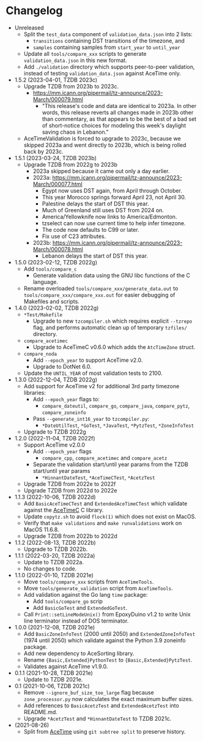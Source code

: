 # Changelog

* Unreleased
    * Split the `test_data` component of `validation_data.json` into 2 lists:
        * `transitions` containing DST transitions of the timezone, and
        * `samples` containing samples from `start_year` to `until_year`
    * Update all `tools/compare_xxx` scripts to generate `validation_data.json`
      in this new format.
    * Add `./validation` directory which supports peer-to-peer validation,
      instead of testing `validation_data.json` against AceTime only.
* 1.5.2 (2023-04-01, TZDB 2023c)
    * Upgrade TZDB from 2023b to 2023c.
        * https://mm.icann.org/pipermail/tz-announce/2023-March/000079.html
            * "This release's code and data are identical to 2023a.  In other
              words, this release reverts all changes made in 2023b other than
              commentary, as that appears to be the best of a bad set of
              short-notice choices for modeling this week's daylight saving
              chaos in Lebanon."
    * AceTimeValidation is forced to upgrade to 2023c, because we skipped 2023a
      and went directly to 2023b, which is being rolled back by 2023c.
* 1.5.1 (2023-03-24, TZDB 2023b)
    * Upgrade TZDB from 2022g to 2023b
        * 2023a skipped because it came out only a day earlier.
        * 2023a: https://mm.icann.org/pipermail/tz-announce/2023-March/000077.html
            * Egypt now uses DST again, from April through October.
            * This year Morocco springs forward April 23, not April 30.
            * Palestine delays the start of DST this year.
            * Much of Greenland still uses DST from 2024 on.
            * America/Yellowknife now links to America/Edmonton.
            * tzselect can now use current time to help infer timezone.
            * The code now defaults to C99 or later.
            * Fix use of C23 attributes.
        * 2023b: https://mm.icann.org/pipermail/tz-announce/2023-March/000078.html
            * Lebanon delays the start of DST this year.
* 1.5.0 (2023-02-12, TZDB 2022g)
    * Add `tools/compare_c`
        * Generate validation data using the GNU libc functions of the C
          language.
    * Rename overloaded `tools/compare_xxx/generate_data.out` to
      `tools/compare_xxx/compare_xxx.out` for easier debugging of Makefiles and
      scripts.
* 1.4.0 (2023-02-02, TZDB 2022g)
    * `*Test/Makefile`
        * Upgrade to new `tzcompiler.sh` which requires explicit `--tzrepo`
          flag, and performs automatic clean up of temporary `tzfiles/`
          directory.
    * `compare_acetimec`
        * Upgrade to AceTimeC v0.6.0 which adds the `AtcTimeZone` struct.
    * `compare_noda`
        * Add `--epoch_year` to support AceTime v2.0.
        * Upgrade to DotNet 6.0.
    * Update the `UNTIL_YEAR` of most validation tests to 2100.
* 1.3.0 (2022-12-04, TZDB 2022g)
    * Add support for AceTime v2 for additional 3rd party timezone libraries:
        * Add `--epoch_year` flags to:
            * `compare_dateutil`, `compare_go`, `compare_java`, `compare_pytz`,
              `compare_zoneinfo`
        * Pass `--generate_int16_year` to `tzcompiler.py`:
            * `*DateUtilTest`, `*GoTest`, `*JavaTest`, `*PytzTest`,
              `*ZoneInfoTest`
    * Upgrade to TZDB 2022g
* 1.2.0 (2022-11-04, TZDB 2022f)
    * Support AceTime v2.0.0
        * Add `--epoch_year` flags
            * `compare_cpp`, `compare_acetimec` and `compare_acetz`
        * Separate the validation start/until year params from the TZDB
          start/until year params
            * `*HinnantDateTest`, `*AceTimeCTest`, `*AcetzTest`
    * Upgrade TZDB from 2022e to 2022f
    * Upgrade TZDB from 2022d to 2022e
* 1.1.3 (2022-10-06, TZDB 2022d)
    * Add `BasicAceTimeCTest` and `ExtendedAceTimeCTest` which validate
      against the [AceTimeC](https://github.com/bxparks/AceTimeC) C library.
    * Update `copytz.sh` to avoid `flock(1)` which does not exist on MacOS.
    * Verify that `make validations` and `make runvalidations` work on MacOS
      11.6.8.
    * Upgrade TZDB from 2022b to 2022d
* 1.1.2 (2022-08-13, TZDB 2022b)
    * Upgrade to TZDB 2022b.
* 1.1.1 (2022-03-20, TZDB 2022a)
    * Update to TZDB 2022a.
    * No changes to code.
* 1.1.0 (2022-01-10, TZDB 2021e)
    * Move `tools/compare_xxx` scripts from `AceTimeTools`.
    * Move `tools/generate_validation` script from `AceTimeTools`.
    * Add validation against the Go lang `time` package:
        * Add `tools/compare_go` scrip
        * Add `BasicGoTest` and `ExtendedGoTest`.
    * Call `Print::setLineModeUnix()` from EpoxyDuino v1.2 to write Unix line
      terminator instead of DOS terminator.
* 1.0.0 (2021-12-08, TZDB 2021e)
    * Add `BasicZoneInfoTest` (2000 until 2050) and `ExtendedZoneInfoTest`
      (1974 until 2050) which validate against the Python 3.9 zoneinfo package.
    * Add new dependency to AceSorting library.
    * Rename `{Basic,Extended}PythonTest` to `{Basic,Extended}PytzTest`.
    * Validates against AceTime v1.9.0.
* 0.1.1 (2021-10-28, TZDB 2021e)
    * Update to TZDB 2021e.
* 0.1 (2021-10-06, TZDB 2021c)
    * Remove `--ignore_buf_size_too_large` flag because `zone_processor.py`
      now calculates the exact maximum buffer sizes.
    * Add references to `BasicAcetzTest` and `ExtendedAcetzTest` into README.md.
    * Upgrade `*AcetzTest` and `*HinnantDateTest` to TZDB 2021c.
* (2021-08-26)
    * Split from [AceTime](https://github.com/bxparks/AceTime) using `git
      subtree split` to preserve history.
